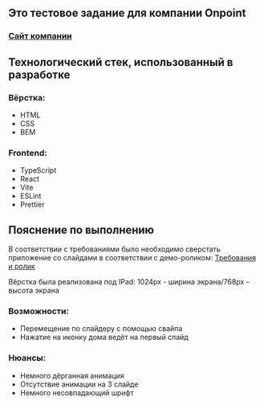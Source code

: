 ## Это тестовое задание для компании Onpoint

### [Сайт компании](https://onpoint.ru/)

## Технологический стек, использованный в разработке
### Вёрстка:
- HTML
- CSS
- BEM
### Frontend:
- TypeScript
- React
- Vite
- ESLint
- Prettier

## Пояснение по выполнению

В соответствии с требованиями было необходимо сверстать приложение со слайдами в соответствии с демо-роликом: [Требования и ролик](https://onpoint.ru/dev_task)

Вёрстка была реализована под IPad: 1024px - ширина экрана/768px - высота экрана

### Возможности:
- Перемещение по слайдеру с помощью свайпа
- Нажатие на иконку дома ведёт на первый слайд
              
### Нюансы:
- Немного дёрганная анимация
- Отсутствие анимации на 3 слайде
- Немного несовпадающий шрифт
